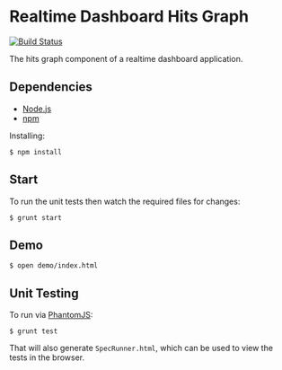 # Realtime Dashboard Hits Graph

[![Build Status](https://travis-ci.org/tanem/realtime-dashboard-hits-graph.png?branch=master)](https://travis-ci.org/tanem/realtime-dashboard-hits-graph)

The hits graph component of a realtime dashboard application.

## Dependencies

 * [Node.js](http://nodejs.org/)
 * [npm](https://npmjs.org/)
 
Installing:

    $ npm install

## Start

To run the unit tests then watch the required files for changes:

    $ grunt start

## Demo

    $ open demo/index.html

## Unit Testing

To run via [PhantomJS](http://phantomjs.org/):

    $ grunt test

That will also generate `SpecRunner.html`, which can be used to view the tests in the browser.